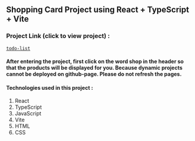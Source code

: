 ## Shopping Card Project using React + TypeScript + Vite

### Project Link (click to view project) :
[`todo-list`](https://amiraghajan78.github.io/todo-list/)

#### After entering the project, first click on the word shop in the header so that the products will be displayed for you. Because dynamic projects cannot be deployed on github-page. Please do not refresh the pages.

#### Technologies used in this project :
  1. React
  2. TypeScript
  3. JavaScript
  4. Vite
  5. HTML
  6. CSS
